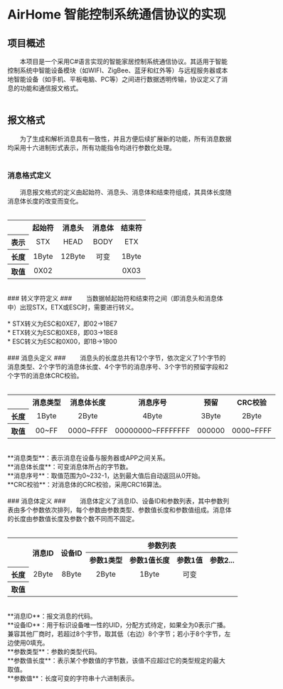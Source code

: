 # AirHome 智能控制系统通信协议的实现 #
## 项目概述 ##
&emsp;&emsp;本项目是一个采用C#语言实现的智能家居控制系统通信协议。其适用于智能控制系统中智能设备模块（如WIFI、ZigBee、蓝牙和红外等）与远程服务器或本地智能设备（如手机、平板电脑、PC等）之间进行数据透明传输，协议定义了消息的功能和通信报文格式。<br/><br/>
## 报文格式 ##
&emsp;&emsp;为了生成和解析消息具有一致性，并且方便后续扩展新的功能，所有消息数据均采用十六进制形式表示，所有功能指令均进行参数化处理。<br/><br/>
### 消息格式定义 ###
&emsp;&emsp;消息报文格式的定义由起始符、消息头、消息体和结束符组成，其具体长度随消息体长度的改变而变化。<br/><br/>
<table style="border-collapse: collapse; text-align: center; width: 700px;">
<tr><th></th><th>起始符</th><th>消息头</th><th>消息体</th><th>结束符</th></tr>
<tr><th>表示</th><td>STX</td><td>HEAD</td><td>BODY</td><td>ETX</td></tr>
<tr><th>长度</th><td>1Byte</td><td>12Byte</td><td>可变</td><td>1Byte</td></tr>
<tr><th>取值</th><td>0X02</td><td></td><td></td><td>0X03</td></tr>
</table><br/>
### 转义字符定义 ###
&emsp;&emsp;当数据帧起始符和结束符之间（即消息头和消息体中）出现STX，ETX或ESC时，需要进行转义。<br/><br/>
* STX转义为ESC和0XE7，即02->1BE7<br/>
* ETX转义为ESC和0XE8，即03->1BE8<br/>
* ESC转义为ESC和0X00，即1B->1B00<br/><br/>
### 消息头定义 ###
&emsp;&emsp;消息头的长度总共有12个字节，依次定义了1个字节的消息类型、2个字节的消息体长度、4个字节的消息序号、3个字节的预留字段和2个字节的消息体CRC校验。<br/><br/>
<table style="border-collapse: collapse; text-align: center; width: 700px;">
<tr><th></th><th>消息类型</th><th>消息体长度</th><th>消息序号</th><th>预留</th><th>CRC校验</th></tr>
<tr><th>长度</th><td>1Byte</td><td>2Byte</td><td>4Byte</td><td>3Byte</td><td>2Byte</td></tr>
<tr><th>取值</th><td>00~FF</td><td>0000~FFFF</td><td>00000000~FFFFFFFF</td><td>000000</td><td>0000~FFFF</td></tr>
</table><br/>
**消息类型**：表示消息在设备与服务器或APP之间关系。<br/>
**消息体长度**：可变消息体所占的字节数。<br/>
**消息序号**：取值范围为0~232-1，达到最大值后自动返回从0开始。<br/>
**CRC校验**：对消息体的CRC校验，采用CRC16算法。<br/><br/>
### 消息体定义 ###
&emsp;&emsp;消息体定义了消息ID、设备ID和参数列表，其中参数列表由多个参数依次排列，每个参数由参数类型、参数值长度和参数值组成。消息体的长度由参数值长度及参数个数不同而不固定。<br/><br/>
<table style="border-collapse: collapse; text-align: center; width: 700px;">
<tr><th rowspan="2"></th><th rowspan="2">消息ID</th><th rowspan="2">设备ID</th><th colspan="4">参数列表</th></tr>
<tr><th>参数1类型</th><th>参数1值长度</th><th>参数1值</th><th>参数2...</th></tr>
<tr><th>长度</th><td>2Byte</td><td>8Byte</td><td>2Byte</td><td>1Byte</td><td>可变</td><td></td></tr>
<tr><th>取值</th><td></td><td></td><td></td><td></td><td></td><td></td></tr>
</table><br/>
**消息ID**：报文消息的代码。<br/>
**设备ID**：用于标识设备唯一性的UID，分配方式待定，如果全为0表示广播。兼容其他厂商时，若超过8个字节，取其低（右边）8个字节；若小于8个字节，左边使用0填充。<br/>
**参数类型**：参数的类型代码。<br/>
**参数值长度**：表示某个参数值的字节数，该值不应超过它的类型规定的最大取值。<br/>
**参数值**：长度可变的字符串十六进制表示。<br/>